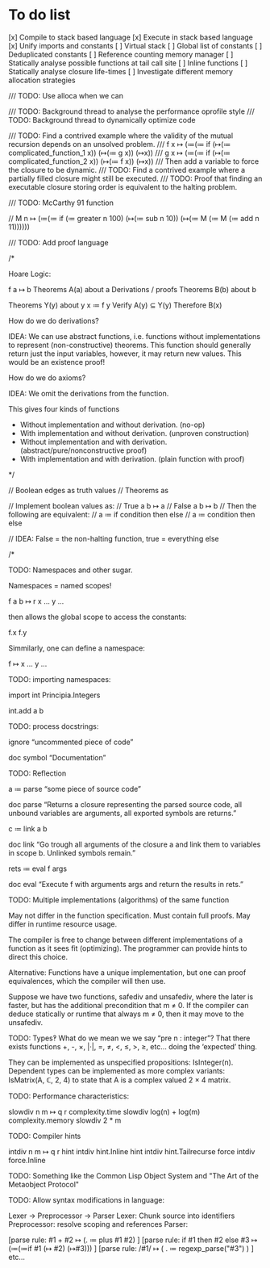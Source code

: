 # To do list

[x] Compile to stack based language
[x] Execute in stack based language
[x] Unify imports and constants
[ ] Virtual stack
[ ] Global list of constants
[ ] Deduplicated constants
[ ] Reference counting memory manager
[ ] Statically analyse possible functions at tail call site
[ ] Inline functions
[ ] Statically analyse closure life-times
[ ] Investigate different memory allocation strategies


/// TODO: Use alloca when we can

/// TODO: Background thread to analyse the performance oprofile style
/// TODO: Background thread to dynamically optimize code

/// TODO: Find a contrived example where the validity of the mutual recursion depends on an unsolved problem.
///       f x ↦ (≔(≔ if (↦(≔ complicated_function_1 x)) (↦(≔ g x)) (↦x))
///       g x ↦ (≔(≔ if (↦(≔ complicated_function_2 x)) (↦(≔ f x)) (↦x))
/// Then add a variable to force the closure to be dynamic.
/// TODO: Find a contrived example where a partially filled closure might still be executed.
/// TODO: Proof that finding an executable closure storing order is equivalent to the halting problem.

/// TODO: McCarthy 91 function

// M n ↦ (≔(≔ if (≔ greater n 100) (↦(≔ sub n 10)) (↦(≔ M (≔ M (≔ add n 11))))))


/// TODO: Add proof language

/*

Hoare Logic:

f a ↦ b
	Theorems A(a) about a
	Derivations / proofs
	Theorems B(b) about b

Theorems Y(y) about y
x ≔ f y
	Verify A(y) ⊆ Y(y)
	Therefore B(x)

How do we do derivations?

IDEA: We can use abstract functions, i.e. functions without implementations
 to represent (non-constructive) theorems.
This function should generally return just the input variables,
however, it may return new values. This would be an existence proof!

How do we do axioms?

IDEA: We omit the derivations from the function.

This gives four kinds of functions

- Without implementation and without derivation. (no-op)
- With implementation and without derivation. (unproven construction)
- Without implementation and with derivation. (abstract/pure/nonconstructive proof)
- With implementation and with derivation. (plain function with proof)

*/


// Boolean edges as truth values
// Theorems as 

// Implement boolean values as:
// True a b ↦ a
// False a b ↦ b
// Then the following are equivalent:
// a ≔ if condition then else
// a ≔ condition then else

// IDEA: False = the non-halting function, true = everything else


/*

TODO: Namespaces and other sugar.

Namespaces = named scopes!

f a b ↦ r
	x …
	y …

then allows the global scope to access the constants:

f.x
f.y


Simmilarly, one can define a namespace:

f ↦
	x …
	y …

TODO: importing namespaces:

import int Principia.Integers

int.add a b


TODO: process docstrings:

ignore “uncommented piece of code”

doc symbol “Documentation”


TODO: Reflection

a ≔ parse “some piece of source code”

doc parse “Returns a closure representing the parsed source code, all unbound variables are arguments, all exported symbols are returns.”

c ≔ link a b

doc link “Go trough all arguments of the closure a and link them to variables in scope b. Unlinked symbols remain.”

rets ≔ eval f args

doc eval “Execute f with arguments args and return the results in rets.”


TODO: Multiple implementations (algorithms) of the same function

May not differ in the function specification. Must contain full proofs. May differ in runtime resource usage.

The compiler is free to change between different implementations of a function as it sees fit (optimizing). The programmer can provide hints to direct this choice.

Alternative: Functions have a unique implementation, but one can proof equivalences, which the compiler will then use.

Suppose we have two functions, safediv and unsafediv, where the later is faster, but has the additional precondition that m ≠ 0. If the compiler can deduce statically or runtime that always m ≠ 0, then it may move to the unsafediv.


TODO: Types‽ What do we mean we we say “pre n : integer”?
That there exists functions +, -, ×, |·|, =, ≠, <, ≤, >, ≥, etc… doing the ‘expected’ thing.

They can be implemented as unspecified propositions: IsInteger(n). Dependent types can be implemented as more complex variants: IsMatrix(A, ℂ, 2, 4) to state that A is a complex valued 2 × 4 matrix.


TODO: Performance characteristics:

slowdiv n m ↦ q r
	complexity.time slowdiv log(n) + log(m) 
	complexity.memory slowdiv 2 * m


TODO: Compiler hints

intdiv n m ↦ q r
	hint intdiv hint.Inline
	hint intdiv hint.Tailrecurse
	force intdiv force.Inline


TODO: Something like the Common Lisp Object System and "The Art of the Metaobject Protocol"


TODO: Allow syntax modifications in language:

Lexer -> Preprocessor -> Parser
Lexer: Chunk source into identifiers
Preprocessor: resolve scoping and references
Parser: 


[parse rule:  #1 + #2 ↦ (. ≔ plus #1 #2) ]
[parse rule:  if #1 then #2 else #3  ↦ (≔(≔if #1 (↦ #2) (↦#3))) ]
[parse rule:  /#1/ ↦ ( . ≔  regexp_parse("#3") ) ]
etc…

